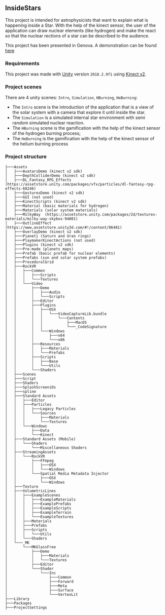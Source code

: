 ## InsideStars

This project is intended for astrophysicists that want to explain what is happening inside a Star. With the help of the kinect sensor, the user of the application can draw nuclear elements (like hydrogen) and make the react so that the nuclear rections of a star can be described to the audience. 

This project has been presented in Genova. A demonstration can be found [here](https://www.youtube.com/watch?v=tvEsc-n5Dkc)

### Requirements
This project was made with [Unity](https://unity3d.com/get-unity/download/archive) version `2018.2.9f1` using [Kinect v2](https://www.microsoft.com/en-us/download/details.aspx?id=44561).

### Project scenes

There are 4 unity scenes: `Intro`, `Simulation`, `HBurning`, `HeBurning`:
* The `Intro` scene is the introduction of the application that is a view of the solar system with a camera that explore it until inside the star. 
* The `Simulation` is a simulated internal star environment with semi random simulated nuclear reaction.
* The `HBurning` scene is the gamification with the help of the kinect sensor of the hydrogen burning process;
* The `HeBurning` is the gamification with the help of the kinect sensor of the helium burning process

### Project structure

```
├───Assets
│   ├───AvatarsDemo (kinect v2 sdk)
│   ├───DepthColliderDemo (kinect v2 sdk)
│   ├───DL_Fantasy_RPG_Effects (https://assetstore.unity.com/packages/vfx/particles/dl-fantasy-rpg-effects-68246)
│   ├───GesturesDemo (kinect v2 sdk)
│   ├───GUI (not used)
│   ├───KinectScripts (kinect v2 sdk)
│   ├───Material (basic materials for hydrogen)
│   ├───Materials (solar system materials)
│   ├───MilkyWay  (https://assetstore.unity.com/packages/2d/textures-materials/milky-way-skybox-94001)
│   ├───OutlineEffect (https://www.assetstore.unity3d.com/#!/content/86481)
│   ├───OverlayDemo (kinect v2 sdk)
│   ├───Pianeti (Saturn and Uran rings)
│   ├───PlaymakerKinectActions (not used)
│   ├───Plugins (kinect v2 sdk)
│   ├───Pre-made (planets maps)
│   ├───Prefab (basic prefab for nuclear elements)
│   ├───Prefabs (sun and solar system prefabs)
│   ├───ProceduralGrid 
│   ├───RockVR
│   │   ├───Common
│   │   │   ├───Scripts
│   │   │   └───Textures
│   │   └───Video
│   │       ├───Demo
│   │       │   ├───Audio
│   │       │   └───Scripts
│   │       ├───Editor
│   │       ├───Plugins
│   │       │   ├───OSX
│   │       │   │   └───VideoCaptureLib.bundle
│   │       │   │       └───Contents
│   │       │   │           ├───MacOS
│   │       │   │           └───_CodeSignature
│   │       │   └───Windows
│   │       │       ├───x64
│   │       │       └───x86
│   │       ├───Resources
│   │       │   ├───Materials
│   │       │   └───Prefabs
│   │       ├───Scripts
│   │       │   ├───Base
│   │       │   └───Utils
│   │       └───Shaders
│   ├───Scenes
│   ├───Script
│   ├───Shaders
│   ├───SplashScreeniOs
│   ├───spline
│   ├───Standard Assets
│   │   ├───Editor
│   │   ├───Particles
│   │   │   ├───Legacy Particles
│   │   │   └───Sources
│   │   │       ├───Materials
│   │   │       └───Textures
│   │   └───Windows
│   │       ├───Data
│   │       └───Kinect
│   ├───Standard Assets (Mobile)
│   │   └───Shaders
│   │       └───Miscellaneous Shaders
│   ├───StreamingAssets
│   │   └───RockVR
│   │       ├───FFmpeg
│   │       │   ├───OSX
│   │       │   └───Windows
│   │       └───Spatial Media Metadata Injector
│   │           ├───OSX
│   │           └───Windows
│   ├───Texture
│   ├───VolumetricLines
│   │   ├───ExampleScenes
│   │   │   ├───ExampleMaterials
│   │   │   ├───ExamplePrefabs
│   │   │   ├───ExampleScripts
│   │   │   ├───ExampleTerrain
│   │   │   └───ExampleTextures
│   │   ├───Materials
│   │   ├───Prefabs
│   │   ├───Scripts
│   │   │   └───Utils
│   │   └───Shaders
│   └───_MK
│       └───MKGlassFree
│           ├───Demo
│           │   ├───Materials
│           │   └───Textures
│           ├───Editor
│           └───Shader
│               └───Inc
│                   ├───Common
│                   ├───Forward
│                   ├───Meta
│                   ├───Surface
│                   └───VertexLit
├───Library
├───Packages
├───ProjectSettings
```
